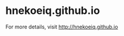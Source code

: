 # hnekoeiq.github.io

For more details, visit <a href="http://hnekoeiq.github.io">http://hnekoeiq.github.io</a>
